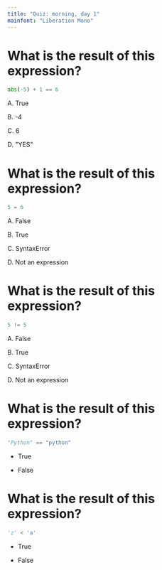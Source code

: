 ```yaml
---
title: "Quiz: morning, day 1"
mainfont: "Liberation Mono"
---
```


# What is the result of this expression?

```python
abs(-5) + 1 == 6
```

A.  True

B.  -4

C.  6

D.  "YES"

# What is the result of this expression?

```python
5 = 6
```

A.  False

B.  True

C.  SyntaxError

D.  Not an expression

# What is the result of this expression?

```python
5 != 5
```

A.  False

B.  True

C.  SyntaxError

D.  Not an expression

# What is the result of this expression?

```python
"Python" == "python"
```

- True

- False

# What is the result of this expression?

```python
'z' < 'a'
```

- True

- False
